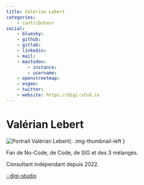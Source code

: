```yaml
---
title: Valérian Lebert
categories:
    - contributeur
social:
    - bluesky:
    - github:
    - gitlab:
    - linkedin:
    - mail:
    - mastodon:
        - instance:
        - username:
    - openstreetmap:
    - osgeo:
    - twitter:
    - website: https://digi-stud.io
---
```


# Valérian Lebert

<!-- --8<-- [start:author-sign-block] -->

![Portrait Valérian Lebert](https://cdn.geotribu.fr/img/internal/contributeurs/vleb.jpeg "Portrait Valérian Lebert"){: .img-thumbnail-left }

Fan de No-Code, de Code, de SIG et des 3 mélangés.  

Consultant indépendant depuis 2022.

[💡digi-studio](https://digi-stud.io)

<!-- --8<-- [end:author-sign-block] -->
